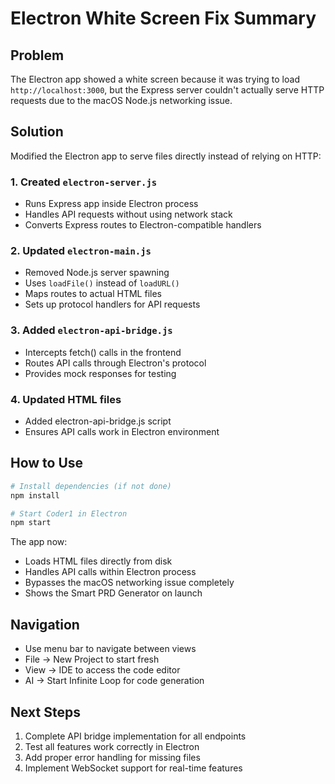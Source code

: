# Electron White Screen Fix Summary

## Problem
The Electron app showed a white screen because it was trying to load `http://localhost:3000`, but the Express server couldn't actually serve HTTP requests due to the macOS Node.js networking issue.

## Solution
Modified the Electron app to serve files directly instead of relying on HTTP:

### 1. Created `electron-server.js`
- Runs Express app inside Electron process
- Handles API requests without using network stack
- Converts Express routes to Electron-compatible handlers

### 2. Updated `electron-main.js`
- Removed Node.js server spawning
- Uses `loadFile()` instead of `loadURL()`
- Maps routes to actual HTML files
- Sets up protocol handlers for API requests

### 3. Added `electron-api-bridge.js`
- Intercepts fetch() calls in the frontend
- Routes API calls through Electron's protocol
- Provides mock responses for testing

### 4. Updated HTML files
- Added electron-api-bridge.js script
- Ensures API calls work in Electron environment

## How to Use

```bash
# Install dependencies (if not done)
npm install

# Start Coder1 in Electron
npm start
```

The app now:
- Loads HTML files directly from disk
- Handles API calls within Electron process
- Bypasses the macOS networking issue completely
- Shows the Smart PRD Generator on launch

## Navigation
- Use menu bar to navigate between views
- File → New Project to start fresh
- View → IDE to access the code editor
- AI → Start Infinite Loop for code generation

## Next Steps
1. Complete API bridge implementation for all endpoints
2. Test all features work correctly in Electron
3. Add proper error handling for missing files
4. Implement WebSocket support for real-time features